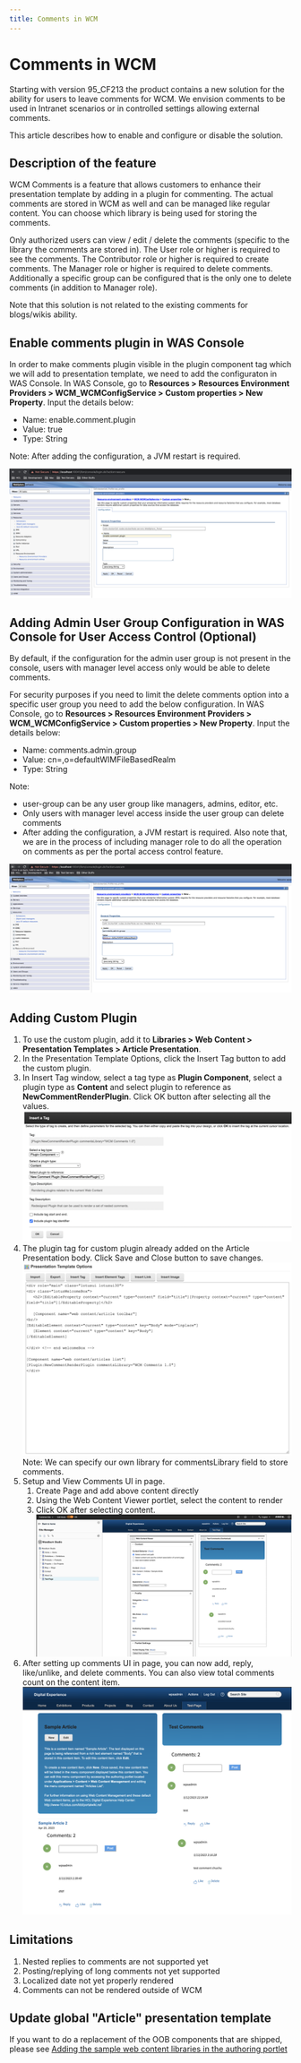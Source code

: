 ```yaml
---
title: Comments in WCM
---
```


# Comments in WCM

Starting with version 95_CF213 the product contains a new solution for the ability for users to leave comments for WCM.
We envision comments to be used in Intranet scenarios or in controlled settings allowing external comments.

This article describes how to enable and configure or disable the solution.

## Description of the feature

WCM Comments is a feature that allows customers to enhance their presentation template by adding in a plugin for commenting. The actual comments are stored in WCM as well and can be managed like regular content. You can choose which library is being used for storing the comments.

Only authorized users can view / edit / delete the comments (specific to the library the comments are stored in).
The User role or higher is required to see the comments.
The Contributor role or higher is required to create comments.
The Manager role or higher is required to delete comments. Additionally a specific group can be configured that is the only one to delete comments (in addition to Manager role).

Note that this solution is not related to the existing comments for blogs/wikis ability.

## Enable comments plugin in WAS Console 

In order to make comments plugin visible in the plugin component tag which we will add to presentation template, we need to add the configuraton in WAS Console. In WAS Console, go to **Resources > Resources Environment Providers > WCM_WCMConfigService > Custom properties > New Property**. Input the details below:

- Name: enable.comment.plugin
- Value: true
- Type: String

Note: After adding the configuration, a JVM restart is required.

![Enable comments plugin in WAS Server](../developing_managing_content/_img/enable-comment-plugin.png)

## Adding Admin User Group Configuration in WAS Console for User Access Control (Optional)

By default, if the configuration for the admin user group is not present in the console, users with manager level access only would be able to delete comments.

For security purposes if you need to limit the delete comments option into a specific user group you need to add the below configuration. In WAS Console, go to **Resources > Resources Environment Providers > WCM_WCMConfigService > Custom properties > New Property**. Input the details below:

- Name: comments.admin.group
- Value: cn=<user-group>,o=defaultWIMFileBasedRealm
- Type: String

Note:

-   user-group can be any user group like managers, admins, editor, etc.
-   Only users with manager level access inside the user group can delete comments
-   After adding the configuration, a JVM restart is required. Also note that, we are in the process of including manager role to do all the operation on comments as per the portal access control feature.


![Adding Admin User Group Configuration in WAS Console](../developing_managing_content/_img/comments-admin-group.png)

## Adding Custom Plugin

1. To use the custom plugin, add it to **Libraries > Web Content > Presentation Templates > Article Presentation**.
2. In the Presentation Template Options, click the Insert Tag button to add the custom plugin.
3. In Insert Tag window, select a tag type as **Plugin Component**, select a plugin type as **Content** and select plugin to reference as **NewCommentRenderPlugin**. Click OK button after selecting all the values.
![Insert a Tag](../developing_managing_content/_img/insert-a-tag.png)
4. The plugin tag for custom plugin already added on the Article Presentation body. Click Save and Close button to save changes.
![Plugin Tag](../developing_managing_content/_img/plugin-tag.png)
Note: We can specify our own library for commentsLibrary field to store comments.
5. Setup and View Comments UI in page. 
    1. Create Page and add above content directly
    2. Using the Web Content Viewer portlet, select the content to render
    3. Click OK after selecting content.
![Page with Web Content](../developing_managing_content/_img/page-with-web-content.png)
6. After setting up comments UI in page, you can now add, reply, like/unlike, and delete comments. You can also view total comments count on the content item.
![WCM Comments UI](../developing_managing_content/_img/wcm-comments-ui.png)

## Limitations

1. Nested replies to comments are not supported yet
2. Posting/replying of long comments not yet supported
3. Localized date not yet properly rendered
4. Comments can not be rendered outside of WCM

## Update global "Article" presentation template

If you want to do a replacement of the OOB components that are shipped, please see [Adding the sample web content libraries in the authoring portlet](https://opensource.hcltechsw.com/digital-experience/latest/manage_content/wcm_delivery/deliver_webcontent_on_dx/getting_started/creating_contentsamples/wcm_delivery_ctsamples_libraries/)
